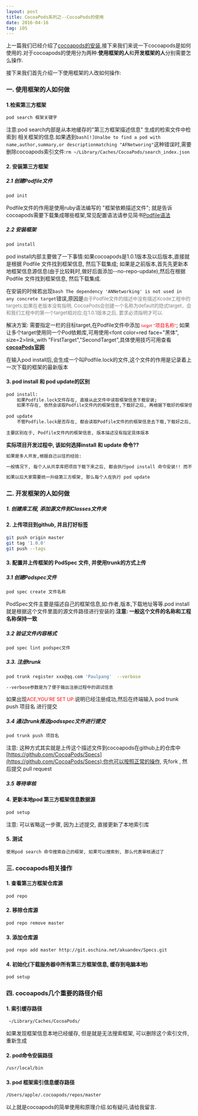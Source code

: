 ```yaml
---
layout: post
title: CocoaPods系列之--CocoaPods的使用
date: 2016-04-16 
tag: iOS 
---
```

上一篇我们已经介绍了[cocoapods的安装](https://paulpang.github.io/2017/02/28/cocoapods系列之----cocoapods的安装/),接下来我们来说一下cocoapods是如何使用的.对于cocoapods的使用分为两种:<strong>使用框架的人</strong>和<strong>开发框架的人</strong>分别需要怎么操作. 

接下来我们首先介绍一下使用框架的人改如何操作:
### 一. 使用框架的人如何做

#### 1.检索第三方框架

```bash
pod search 框架关键字
```
注意:pod search内部是从本地缓存的"第三方框架描述信息" 生成的检索文件中检索到 相关框架的信息.如果遇到```bash[!]Unalbe to find a pod with name,author,summary,or descriptionmatching "AFNetworing"```这种错误时,需要删除cocoapods索引文件:```rm ~/Library/Caches/CocoaPods/search_index.json```

#### 2. 安装第三方框架

##### 2.1 创建Podfile文件

```bash
pod init
```
Podfile文件的作用是使用ruby语法编写的 "框架依赖描述文件"; 就是告诉cocoapods需要下载集成哪些框架,常见配置语法请参见简书[Podfile语法](http://www.jianshu.com/p/8af475c4f717)

##### 2.2 安装框架

```bash
pod install
```
pod install内部主要做了一下事情:如果cocoapods是1.0.1版本及以后版本,直接就是根据 Podfile 文件找到框架信息, 然后下载集成; 如果是之前版本,首先先更新本地框架信息源信息(由于比较耗时,做好后面添加--no-repo-update),然后在根据 Podfile 文件找到框架信息, 然后下载集成.

在安装的时候若出现```bash The dependency 'ANNetworking' is not used in any concrete target```错误,原因是<font color=gray size=2>由于Podfile文件的描述中没有描述Xcode工程中的targets,如果在老版本没有指明, CocoaPods会创建一个名称为default的隐式target，会和我们工程中的第一个target相对应;在1.0.1版本之后, 要求必须指明才可以.</font>

解决方案: 需要指定一栏的目标target,在Podfile文件中添加
<font color=red face=“黑体” size=2> target "项目名称"</font>; 如果让多个target使用同一个Pod依赖库,可用使用<font color=red face="黑体", size=2>link_with "FirstTarget","SecondTarget"</font>,具体使用技巧可用查看<strong>[cocoaPods官网](https://guides.cocoapods.org)</strong>

在输入pod install后,会生成一个叫Podfile.lock的文件,这个文件的作用是记录着上一次下载的框架的最新版本

#### 3. pod install 和 pod update的区别


```bash
pod install:
	如果Podfile.lock文件存在, 直接从此文件中读取框架信息下载安装;
	如果不存在, 依然会读取Podfile文件内的框架信息,下载好之后, 再根据下载好的框架信息, 生成Podfile.lock文件
	
pod update
	不管Podfile.lock是否存在, 都会读取Podfile文件的的框架信息去下载,下载好之后, 再根据下载好的框架信息, 生成Podfile.lock文件
	
主要区别在于, Podfile文件内的框架信息, 版本描述没有指定具体版本	
```
<strong>实际项目开发过程中, 该如何选择install 和 update 命令??</strong>

```bash
如果是多人开发,根据自己以往的经验:

一般情况下, 每个人从共享库把项目下载下来之后, 都会执行pod install 命令安装!! 而不是选择 pod update ,目的: 是为了保证大家使用的第三方框架版本一致!!

如果以后大家需要统一升级第三方框架, 那么每个人在执行 pod update
```

### 二. 开发框架的人如何做

##### 1. 创建库工程, 添加源文件到Classes文件夹

#### 2. 上传项目到github, 并且打好标签

```bash
git push origin master
git tag '1.0.0' 
git push --tags 
```
#### 3. 配置并上传框架的  PodSpec 文件, 并使用trunk的方式上传

##### 3.1 创建Podspec文件

```bash
pod spec create 文件名称
```
PodSpec文件主要是描述自己的框架信息,如:作者,版本,下载地址等等.pod install 就是根据这个文件里面的源文件路径进行安装的.<strong>注意: 一般这个文件的名称和工程名称保持一致</strong>

##### 3.2 验证文件内容格式

```bash
pod spec lint podspec文件
```
##### 3.3. 注册trunk

```bash
pod trunk register xxx@qq.com 'Paulpang'  --verbose

--verbose参数是为了便于输出注册过程中的调试信息
```
如果出现<font color= red size= 2>ACE,YOU'RE SET UP.</font>说明已经注册成功,然后在终端输入 pod trunk push 项目名 进行提交

##### 3.4 通过trunk推送podsspec文件进行提交

```bash
pod trunk push 项目名
```
注意: 这种方式其实就是上传这个描述文件到cocoapods在github上的仓库中[https://github.com/CocoaPods/Specs](https://github.com/CocoaPods/Specs);你也可以按照正常的操作, 先fork , 然后提交 pull request

##### 3.5 等待审核

#### 4. 更新本地pod 第三方框架信息数据源

```bash
pod setup
```
注意: 可以省略这一步骤, 因为上述提交, 直接更新了本地索引库

#### 5. 测试

```bash
使用pod search 命令搜索自己的框架, 如果可以搜索到, 那么代表审核通过了
```

### 三. cocoapods相关操作

#### 1. 查看第三方框架仓库源

```bash
pod repo
```
#### 2. 移除仓库源

```bash
pod repo remove master
```
#### 3. 添加仓库源

```bash
pod repo add master http://git.oschina.net/akuandev/Specs.git
```
#### 4. 初始化(下载服务器中所有第三方框架信息, 缓存到电脑本地)

```bash
pod setup
```

### 四. cocoapods几个重要的路径介绍

#### 1. 索引缓存路径

```bash
 ~/Library/Caches/CocoaPods/
```
如果发现框架信息本地已经缓存, 但是就是无法搜索框架, 可以删除这个索引文件, 重新生成

#### 2. pod命令安装路径

```bash
/usr/local/bin
```
#### 3. pod 框架索引信息缓存路径

```bash
/Users/apple/.cocoapods/repos/master
```

以上就是cocoapods的简单使用和原理介绍.如有疑问,请给我留言.









































